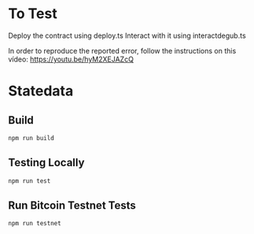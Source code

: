 # To Test

Deploy the contract using deploy.ts
Interact with it using interactdegub.ts

In order to reproduce the reported error, follow the instructions on this vídeo: https://youtu.be/hyM2XEJAZcQ

# Statedata

## Build

```sh
npm run build
```

## Testing Locally

```sh
npm run test
```

## Run Bitcoin Testnet Tests

```sh
npm run testnet
```
